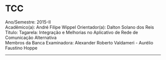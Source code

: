 # TCC

Ano/Semestre: 2015-II  
Acadêmico(a): André Filipe Wippel	Orientador(a): Dalton Solano dos Reis  
Título: Tagarela: Integração e Melhorias no Aplicativo de Rede de Comunicação Alternativa  
Membros da Banca Examinadora: Alexander Roberto Valdameri - Aurélio Faustino Hoppe  

----
